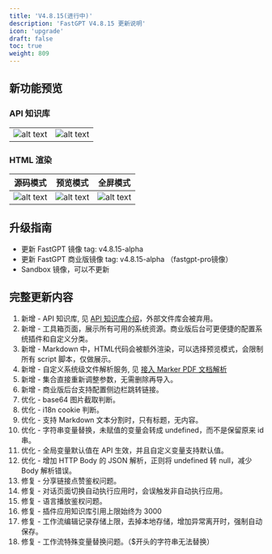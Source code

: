 ```yaml
---
title: 'V4.8.15(进行中)'
description: 'FastGPT V4.8.15 更新说明'
icon: 'upgrade'
draft: false
toc: true
weight: 809
---
```


## 新功能预览

### API 知识库

| | |
| --- | --- |
| ![alt text](/imgs/image-20.png) | ![alt text](/imgs/image-21.png) |

### HTML 渲染

| 源码模式 | 预览模式 | 全屏模式 |
| --- | --- | --- |
| ![alt text](/imgs/image-22.png) | ![alt text](/imgs/image-23.png) | ![alt text](/imgs/image-24.png) |

## 升级指南

- 更新 FastGPT 镜像 tag: v4.8.15-alpha
- 更新 FastGPT 商业版镜像 tag: v4.8.15-alpha （fastgpt-pro镜像）
- Sandbox 镜像，可以不更新


## 完整更新内容

1. 新增 - API 知识库, 见 [API 知识库介绍](/docs/guide/knowledge_base/api_dataset/)，外部文件库会被弃用。
2. 新增 - 工具箱页面，展示所有可用的系统资源。商业版后台可更便捷的配置系统插件和自定义分类。
3. 新增 - Markdown 中，HTML代码会被额外渲染，可以选择预览模式，会限制所有 script 脚本，仅做展示。
4. 新增 - 自定义系统级文件解析服务, 见 [接入 Marker PDF 文档解析](/docs/development/custom-models/marker/)
5. 新增 - 集合直接重新调整参数，无需删除再导入。
6. 新增 - 商业版后台支持配置侧边栏跳转链接。
7. 优化 - base64 图片截取判断。
8. 优化 - i18n cookie 判断。
9. 优化 - 支持 Markdown 文本分割时，只有标题，无内容。
10. 优化 - 字符串变量替换，未赋值的变量会转成 undefined，而不是保留原来 id 串。
11. 优化 - 全局变量默认值在 API 生效，并且自定义变量支持默认值。
12. 优化 - 增加 HTTP Body 的 JSON 解析，正则将 undefined 转 null，减少 Body 解析错误。
13. 修复 - 分享链接点赞鉴权问题。
14. 修复 - 对话页面切换自动执行应用时，会误触发非自动执行应用。
15. 修复 - 语言播放鉴权问题。
16. 修复 - 插件应用知识库引用上限始终为 3000
17. 修复 - 工作流编辑记录存储上限，去掉本地存储，增加异常离开时，强制自动保存。
18. 修复 - 工作流特殊变量替换问题。（$开头的字符串无法替换）